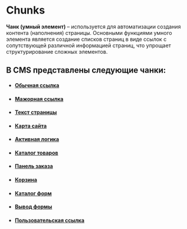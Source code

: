 # Chunks

**Чанк (умный элемент)** – используется для автоматизации создания контента (наполнения) страницы. 
Основными функциями умного элемента является создание списков страниц в виде ссылок 
с сопутствующей различной информацией страниц, что упрощает структурирование сложных элементов.

## В СMS представлены следующие чанки:

  + #### [Обычная ссылка](https://github.com/miroshnichenkoYaroslav/chunksDocumentation/blob/master/normalLink.md)
  + #### [Мажорная ссылка](https://github.com/miroshnichenkoYaroslav/chunksDocumentation/blob/master/majorLink.md) 
  + #### [Текст страницы](https://github.com/miroshnichenkoYaroslav/chunksDocumentation/blob/master/pageContents.md)  
  + #### [Карта сайта](https://github.com/miroshnichenkoYaroslav/chunksDocumentation/blob/master/siteMap.md)
  + #### [Активная логика](https://github.com/miroshnichenkoYaroslav/chunksDocumentation/blob/master/activeLogic.md)  
  + #### [Каталог товаров](https://github.com/miroshnichenkoYaroslav/chunksDocumentation/blob/master/productsCatalog.md)
  + #### [Панель заказа](https://github.com/miroshnichenkoYaroslav/chunksDocumentation/blob/master/orderBar.md)
  + #### [Корзина](https://github.com/miroshnichenkoYaroslav/chunksDocumentation/blob/master/basket.md)
  + #### [Каталог форм](https://github.com/miroshnichenkoYaroslav/chunksDocumentation/blob/master/productsCatalog.md) 
  + #### [Вывод формы]()
  + #### [Пользовательская ссылка](https://github.com/miroshnichenkoYaroslav/chunksDocumentation/blob/master/userLink.md)

